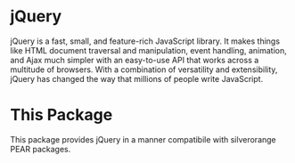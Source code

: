 jQuery
======
jQuery is a fast, small, and feature-rich JavaScript library. It makes things
like HTML document traversal and manipulation, event handling, animation, and
Ajax much simpler with an easy-to-use API that works across a multitude of
browsers. With a combination of versatility and extensibility, jQuery has
changed the way that millions of people write JavaScript.

This Package
============
This package provides jQuery in a manner compatibile with silverorange PEAR
packages.
